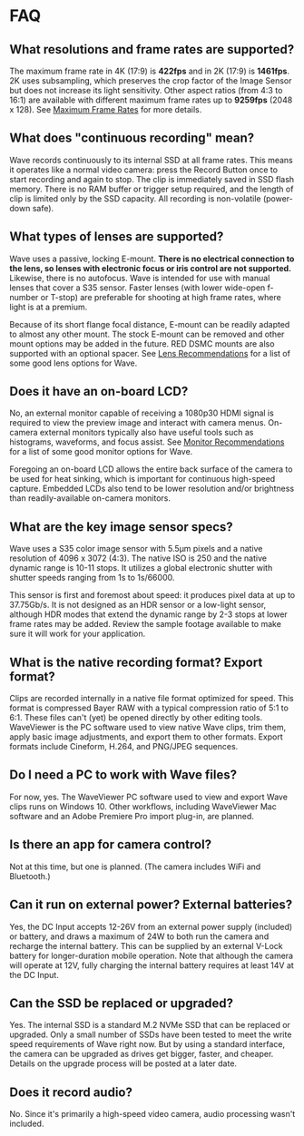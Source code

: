 # FAQ

## What resolutions and frame rates are supported?

The maximum frame rate in 4K \(17:9\) is **422fps** and in 2K \(17:9\) is **1461fps**. 2K uses subsampling, which preserves the crop factor of the Image Sensor but does not increase its light sensitivity. Other aspect ratios \(from 4:3 to 16:1\) are available with different maximum frame rates up to **9259fps** \(2048 x 128\). See [Maximum Frame Rates](maximum-frame-rates.md) for more details.

## What does "continuous recording" mean?

Wave records continuously to its internal SSD at all frame rates. This means it operates like a normal video camera: press the Record Button once to start recording and again to stop. The clip is immediately saved in SSD flash memory. There is no RAM buffer or trigger setup required, and the length of clip is limited only by the SSD capacity. All recording is non-volatile \(power-down safe\).

## What types of lenses are supported?

Wave uses a passive, locking E-mount. **There is no electrical connection to the lens, so lenses with electronic focus or iris control are not supported.** Likewise, there is no autofocus. Wave is intended for use with manual lenses that cover a S35 sensor. Faster lenses \(with lower wide-open f-number or T-stop\) are preferable for shooting at high frame rates, where light is at a premium.

Because of its short flange focal distance, E-mount can be readily adapted to almost any other mount. The stock E-mount can be removed and other mount options may be added in the future. RED DSMC mounts are also supported with an optional spacer. See [Lens Recommendations](lens-recommendations.md) for a list of some good lens options for Wave.

## Does it have an on-board LCD?

No, an external monitor capable of receiving a 1080p30 HDMI signal is required to view the preview image and interact with camera menus. On-camera external monitors typically also have useful tools such as histograms, waveforms, and focus assist. See [Monitor Recommendations](monitor-recommendations.md) for a list of some good monitor options for Wave.

Foregoing an on-board LCD allows the entire back surface of the camera to be used for heat sinking, which is important for continuous high-speed capture. Embedded LCDs also tend to be lower resolution and/or brightness than readily-available on-camera monitors.

## What are the key image sensor specs?

Wave uses a S35 color image sensor with 5.5μm pixels and a native resolution of 4096 x 3072 \(4:3\). The native ISO is 250 and the native dynamic range is 10-11 stops. It utilizes a global electronic shutter with shutter speeds ranging from 1s to 1s/66000.

This sensor is first and foremost about speed: it produces pixel data at up to 37.75Gb/s. It is not designed as an HDR sensor or a low-light sensor, although HDR modes that extend the dynamic range by 2-3 stops at lower frame rates may be added. Review the sample footage available to make sure it will work for your application.

## What is the native recording format? Export format?

Clips are recorded internally in a native file format optimized for speed. This format is compressed Bayer RAW with a typical compression ratio of 5:1 to 6:1. These files can't \(yet\) be opened directly by other editing tools. WaveViewer is the PC software used to view native Wave clips, trim them, apply basic image adjustments, and export them to other formats. Export formats include Cineform, H.264, and PNG/JPEG sequences.

## Do I need a PC to work with Wave files?

For now, yes. The WaveViewer PC software used to view and export Wave clips runs on Windows 10. Other workflows, including WaveViewer Mac software and an Adobe Premiere Pro import plug-in, are planned.

## Is there an app for camera control?

Not at this time, but one is planned. \(The camera includes WiFi and Bluetooth.\)

## Can it run on external power? External batteries?

Yes, the DC Input accepts 12-26V from an external power supply \(included\) or battery, and draws a maximum of 24W to both run the camera and recharge the internal battery. This can be supplied by an external V-Lock battery for longer-duration mobile operation. Note that although the camera will operate at 12V, fully charging the internal battery requires at least 14V at the DC Input.

## Can the SSD be replaced or upgraded?

Yes. The internal SSD is a standard M.2 NVMe SSD that can be replaced or upgraded. Only a small number of SSDs have been tested to meet the write speed requirements of Wave right now. But by using a standard interface, the camera can be upgraded as drives get bigger, faster, and cheaper. Details on the upgrade process will be posted at a later date.

## Does it record audio?

No. Since it's primarily a high-speed video camera, audio processing wasn't included.

